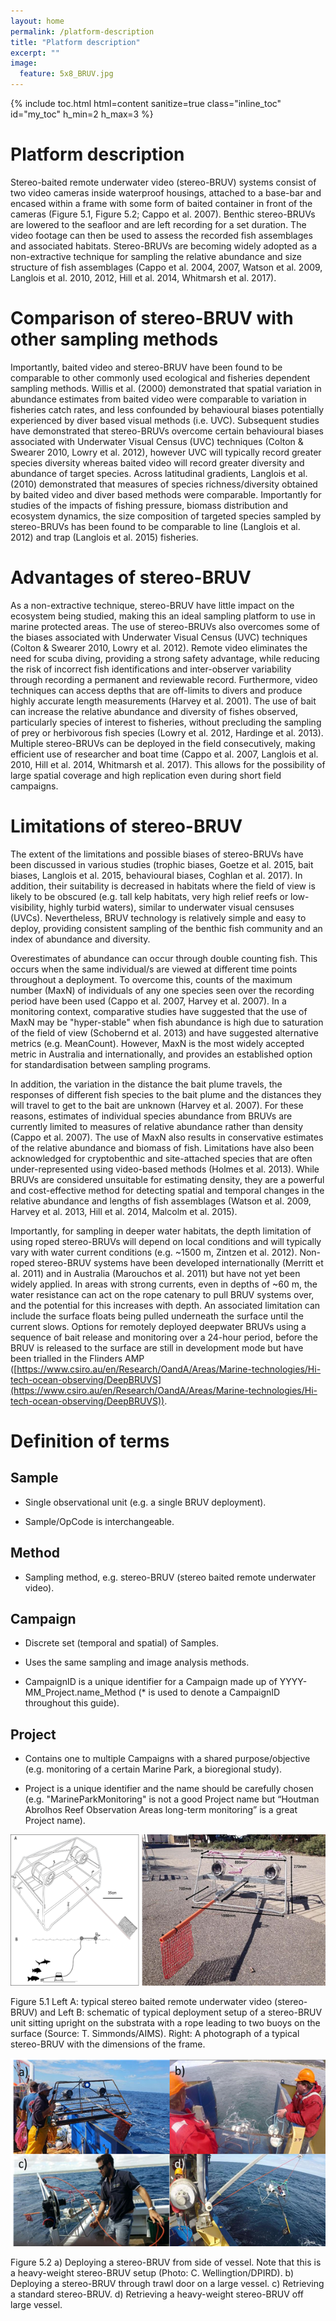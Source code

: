 ```yaml
---
layout: home
permalink: /platform-description
title: "Platform description"
excerpt: ""
image:
  feature: 5x8_BRUV.jpg
---
```

{% include toc.html html=content sanitize=true class="inline_toc" id="my_toc" h_min=2 h_max=3 %}

# Platform description

Stereo-baited remote underwater video (stereo-BRUV) systems consist of two video cameras inside waterproof housings, attached to a base-bar and encased within a frame with some form of baited container in front of the cameras (Figure 5.1, Figure 5.2; Cappo et al. 2007). Benthic stereo-BRUVs are lowered to the seafloor and are left recording for a set duration. The video footage can then be used to assess the recorded fish assemblages and associated habitats. Stereo-BRUVs are becoming widely adopted as a non-extractive technique for sampling the relative abundance and size structure of fish assemblages (Cappo et al. 2004, 2007, Watson et al. 2009, Langlois et al. 2010, 2012, Hill et al. 2014, Whitmarsh et al. 2017).

# Comparison of stereo-BRUV with other sampling methods

Importantly, baited video and stereo-BRUV have been found to be comparable to other commonly used ecological and fisheries dependent sampling methods. Willis et al. (2000) demonstrated that spatial variation in abundance estimates from baited video were comparable to variation in fisheries catch rates, and less confounded by behavioural biases potentially experienced by diver based visual methods (i.e. UVC). Subsequent studies have demonstrated that stereo-BRUVs overcome certain behavioural biases associated with Underwater Visual Census (UVC) techniques (Colton & Swearer 2010, Lowry et al. 2012), however UVC will typically record greater species diversity whereas baited video will record greater diversity and abundance of target species. Across latitudinal gradients, Langlois et al. (2010) demonstrated that measures of species richness/diversity obtained by baited video and diver based methods were comparable. Importantly for studies of the impacts of fishing pressure, biomass distribution and ecosystem dynamics, the size composition of targeted species sampled by stereo-BRUVs has been found to be comparable to line (Langlois et al. 2012) and trap (Langlois et al. 2015) fisheries.

# Advantages of stereo-BRUV

As a non-extractive technique, stereo-BRUV have little impact on the ecosystem being studied, making this an ideal sampling platform to use in marine protected areas. The use of stereo-BRUVs also overcomes some of the biases associated with Underwater Visual Census (UVC) techniques (Colton & Swearer 2010, Lowry et al. 2012). Remote video eliminates the need for scuba diving, providing a strong safety advantage, while reducing the risk of incorrect fish identifications and inter-observer variability through recording a permanent and reviewable record. Furthermore, video techniques can access depths that are off-limits to divers and produce highly accurate length measurements (Harvey et al. 2001). The use of bait can increase the relative abundance and diversity of fishes observed, particularly species of interest to fisheries, without precluding the sampling of prey or herbivorous fish species (Lowry et al. 2012, Hardinge et al. 2013). Multiple stereo-BRUVs can be deployed in the field consecutively, making efficient use of researcher and boat time (Cappo et al. 2007, Langlois et al. 2010, Hill et al. 2014, Whitmarsh et al. 2017). This allows for the possibility of large spatial coverage and high replication even during short field campaigns.

# Limitations of stereo-BRUV

The extent of the limitations and possible biases of stereo-BRUVs have been discussed in various studies (trophic biases, Goetze et al. 2015, bait biases, Langlois et al. 2015, behavioural biases, Coghlan et al. 2017). In addition, their suitability is decreased in habitats where the field of view is likely to be obscured (e.g. tall kelp habitats, very high relief reefs or low-visibility, highly turbid waters), similar to underwater visual censuses (UVCs). Nevertheless, BRUV technology is relatively simple and easy to deploy, providing consistent sampling of the benthic fish community and an index of abundance and diversity.

Overestimates of abundance can occur through double counting fish. This occurs when the same individual/s are viewed at different time points throughout a deployment. To overcome this, counts of the maximum number (MaxN) of individuals of any one species seen over the recording period have been used (Cappo et al. 2007, Harvey et al. 2007). In a monitoring context, comparative studies have suggested that the use of MaxN may be "hyper-stable" when fish abundance is high due to saturation of the field of view (Schobernd et al. 2013) and have suggested alternative metrics (e.g. MeanCount). However, MaxN is the most widely accepted metric in Australia and internationally, and provides an established option for standardisation between sampling programs.

In addition, the variation in the distance the bait plume travels, the responses of different fish species to the bait plume and the distances they will travel to get to the bait are unknown (Harvey et al. 2007). For these reasons, estimates of individual species abundance from BRUVs are currently limited to measures of relative abundance rather than density (Cappo et al. 2007). The use of MaxN also results in conservative estimates of the relative abundance and biomass of fish. Limitations have also been acknowledged for cryptobenthic and site-attached species that are often under-represented using video-based methods (Holmes et al. 2013). While BRUVs are considered unsuitable for estimating density, they are a powerful and cost-effective method for detecting spatial and temporal changes in the relative abundance and lengths of fish assemblages (Watson et al. 2009, Harvey et al. 2013, Hill et al. 2014, Malcolm et al. 2015).

Importantly, for sampling in deeper water habitats, the depth limitation of using roped stereo-BRUVs will depend on local conditions and will typically vary with water current conditions (e.g. ~1500 m, Zintzen et al. 2012). Non-roped stereo-BRUV systems have been developed internationally (Merritt et al. 2011) and in Australia (Marouchos et al. 2011) but have not yet been widely applied. In areas with strong currents, even in depths of ~60 m, the water resistance can act on the rope catenary to pull BRUV systems over, and the potential for this increases with depth. An associated limitation can include the surface floats being pulled underneath the surface until the current slows. Options for remotely deployed deepwater BRUVs using a sequence of bait release and monitoring over a 24-hour period, before the BRUV is released to the surface are still in development mode but have been trialled in the Flinders AMP ([https://www.csiro.au/en/Research/OandA/Areas/Marine-technologies/Hi-tech-ocean-observing/DeepBRUVS](https://www.csiro.au/en/Research/OandA/Areas/Marine-technologies/Hi-tech-ocean-observing/DeepBRUVS)).

# Definition of terms

## Sample

* Single observational unit (e.g. a single BRUV deployment).

* Sample/OpCode is interchangeable.

## Method

* Sampling method, e.g. stereo-BRUV (stereo baited remote underwater video).

## Campaign

* Discrete set (temporal and spatial) of Samples.

* Uses the same sampling and image analysis methods.

* CampaignID is a unique identifier for a Campaign made up of YYYY-MM_Project.name_Method (* is used to denote a CampaignID throughout this guide).

## Project

* Contains one to multiple Campaigns with a shared purpose/objective (e.g. monitoring of a certain Marine Park, a bioregional study).

* Project is a unique identifier and the name should be carefully chosen (e.g. "MarineParkMonitoring" is not a good Project name but “Houtman Abrolhos Reef Observation Areas long-term monitoring” is a great Project name).

![image alt text](/images/image_5.1.png)

Figure 5.1 Left A: typical stereo baited remote underwater video (stereo-BRUV) and Left B: schematic of typical deployment setup of a stereo-BRUV unit sitting upright on the substrata with a rope leading to two buoys on the surface (Source: T. Simmonds/AIMS). Right: A photograph of a typical stereo-BRUV with the dimensions of the frame.

![image alt text](/images/image_5.2.png)

Figure 5.2 a) Deploying a stereo-BRUV from side of vessel. Note that this is a heavy-weight stereo-BRUV setup (Photo: C. Wellingtion/DPIRD). b) Deploying a stereo-BRUV through trawl door on a large vessel. c) Retrieving a standard stereo-BRUV. d) Retrieving a heavy-weight stereo-BRUV off large vessel.
